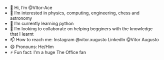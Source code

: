 - 👋 Hi, I’m @VItor-Ace
- 👀 I’m interested in physics, computing, engineering, chess and astronomy
- 🌱 I’m currently learning python
- 💞️ I’m looking to collaborate on helping begginers with the knowledge that I learnt
- 📫 How to reach me: Instagram @vitor.xugusto LinkedIn @Vitor Augusto
- 😄 Pronouns: He/Him
- ⚡ Fun fact: I'm a huge The Office fan 

<!---
VItor-Ace/VItor-Ace is a ✨ special ✨ repository because its `README.md` (this file) appears on your GitHub profile.
You can click the Preview link to take a look at your changes.
--->
